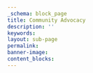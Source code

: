 ```yaml
---
_schema: block_page
title: Community Advocacy
description: ''
keywords:
layout: sub-page
permalink:
banner-image:
content_blocks:
---
```

